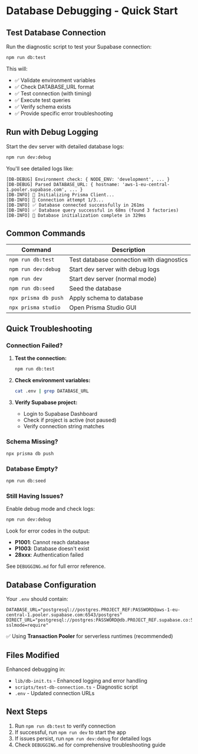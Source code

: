 # Database Debugging - Quick Start

## Test Database Connection

Run the diagnostic script to test your Supabase connection:

```bash
npm run db:test
```

This will:
- ✅ Validate environment variables
- ✅ Check DATABASE_URL format
- ✅ Test connection (with timing)
- ✅ Execute test queries
- ✅ Verify schema exists
- ✅ Provide specific error troubleshooting

## Run with Debug Logging

Start the dev server with detailed database logs:

```bash
npm run dev:debug
```

You'll see detailed logs like:
```
[DB-DEBUG] Environment check: { NODE_ENV: 'development', ... }
[DB-DEBUG] Parsed DATABASE_URL: { hostname: 'aws-1-eu-central-1.pooler.supabase.com', ... }
[DB-INFO] 🔧 Initializing Prisma Client...
[DB-INFO] 🔌 Connection attempt 1/3...
[DB-INFO] ✅ Database connected successfully in 261ms
[DB-INFO] ✅ Database query successful in 68ms (found 3 factories)
[DB-INFO] 🎉 Database initialization complete in 329ms
```

## Common Commands

| Command | Description |
|---------|-------------|
| `npm run db:test` | Test database connection with diagnostics |
| `npm run dev:debug` | Start dev server with debug logs |
| `npm run dev` | Start dev server (normal mode) |
| `npm run db:seed` | Seed the database |
| `npx prisma db push` | Apply schema to database |
| `npx prisma studio` | Open Prisma Studio GUI |

## Quick Troubleshooting

### Connection Failed?

1. **Test the connection:**
   ```bash
   npm run db:test
   ```

2. **Check environment variables:**
   ```bash
   cat .env | grep DATABASE_URL
   ```

3. **Verify Supabase project:**
   - Login to Supabase Dashboard
   - Check if project is active (not paused)
   - Verify connection string matches

### Schema Missing?

```bash
npx prisma db push
```

### Database Empty?

```bash
npm run db:seed
```

### Still Having Issues?

Enable debug mode and check logs:
```bash
npm run dev:debug
```

Look for error codes in the output:
- **P1001**: Cannot reach database
- **P1003**: Database doesn't exist
- **28xxx**: Authentication failed

See `DEBUGGING.md` for full error reference.

## Database Configuration

Your `.env` should contain:

```env
DATABASE_URL="postgresql://postgres.PROJECT_REF:PASSWORD@aws-1-eu-central-1.pooler.supabase.com:6543/postgres"
DIRECT_URL="postgresql://postgres:PASSWORD@db.PROJECT_REF.supabase.co:5432/postgres?sslmode=require"
```

✅ Using **Transaction Pooler** for serverless runtimes (recommended)

## Files Modified

Enhanced debugging in:
- `lib/db-init.ts` - Enhanced logging and error handling
- `scripts/test-db-connection.ts` - Diagnostic script
- `.env` - Updated connection URLs

## Next Steps

1. Run `npm run db:test` to verify connection
2. If successful, run `npm run dev` to start the app
3. If issues persist, run `npm run dev:debug` for detailed logs
4. Check `DEBUGGING.md` for comprehensive troubleshooting guide
